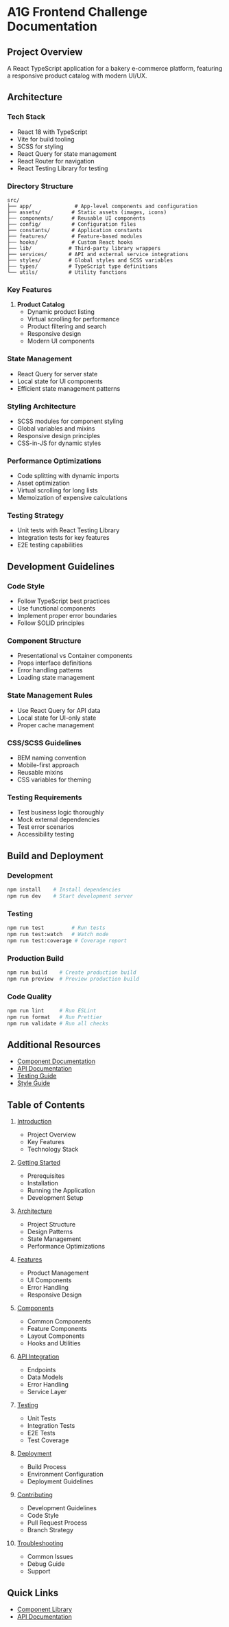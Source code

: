 # A1G Frontend Challenge Documentation

## Project Overview
A React TypeScript application for a bakery e-commerce platform, featuring a responsive product catalog with modern UI/UX.

## Architecture

### Tech Stack
- React 18 with TypeScript
- Vite for build tooling
- SCSS for styling
- React Query for state management
- React Router for navigation
- React Testing Library for testing

### Directory Structure
```
src/
├── app/              # App-level components and configuration
├── assets/          # Static assets (images, icons)
├── components/      # Reusable UI components
├── config/          # Configuration files
├── constants/       # Application constants
├── features/        # Feature-based modules
├── hooks/           # Custom React hooks
├── lib/            # Third-party library wrappers
├── services/       # API and external service integrations
├── styles/         # Global styles and SCSS variables
├── types/          # TypeScript type definitions
└── utils/          # Utility functions
```

### Key Features
1. **Product Catalog**
   - Dynamic product listing
   - Virtual scrolling for performance
   - Product filtering and search
   - Responsive design
   - Modern UI components

### State Management
- React Query for server state
- Local state for UI components
- Efficient state management patterns

### Styling Architecture
- SCSS modules for component styling
- Global variables and mixins
- Responsive design principles
- CSS-in-JS for dynamic styles

### Performance Optimizations
- Code splitting with dynamic imports
- Asset optimization
- Virtual scrolling for long lists
- Memoization of expensive calculations

### Testing Strategy
- Unit tests with React Testing Library
- Integration tests for key features
- E2E testing capabilities

## Development Guidelines

### Code Style
- Follow TypeScript best practices
- Use functional components
- Implement proper error boundaries
- Follow SOLID principles

### Component Structure
- Presentational vs Container components
- Props interface definitions
- Error handling patterns
- Loading state management

### State Management Rules
- Use React Query for API data
- Local state for UI-only state
- Proper cache management

### CSS/SCSS Guidelines
- BEM naming convention
- Mobile-first approach
- Reusable mixins
- CSS variables for theming

### Testing Requirements
- Test business logic thoroughly
- Mock external dependencies
- Test error scenarios
- Accessibility testing

## Build and Deployment

### Development
```bash
npm install    # Install dependencies
npm run dev    # Start development server
```

### Testing
```bash
npm run test         # Run tests
npm run test:watch   # Watch mode
npm run test:coverage # Coverage report
```

### Production Build
```bash
npm run build    # Create production build
npm run preview  # Preview production build
```

### Code Quality
```bash
npm run lint     # Run ESLint
npm run format   # Run Prettier
npm run validate # Run all checks
```

## Additional Resources
- [Component Documentation](./components/README.md)
- [API Documentation](./api/README.md)
- [Testing Guide](./testing/README.md)
- [Style Guide](./style-guide/README.md)

## Table of Contents

1. [Introduction](./introduction.md)
   - Project Overview
   - Key Features
   - Technology Stack

2. [Getting Started](./getting-started.md)
   - Prerequisites
   - Installation
   - Running the Application
   - Development Setup

3. [Architecture](./architecture/README.md)
   - Project Structure
   - Design Patterns
   - State Management
   - Performance Optimizations

4. [Features](./features/README.md)
   - Product Management
   - UI Components
   - Error Handling
   - Responsive Design

5. [Components](./components/README.md)
   - Common Components
   - Feature Components
   - Layout Components
   - Hooks and Utilities

6. [API Integration](./api/README.md)
   - Endpoints
   - Data Models
   - Error Handling
   - Service Layer

7. [Testing](./testing/README.md)
   - Unit Tests
   - Integration Tests
   - E2E Tests
   - Test Coverage

8. [Deployment](./deployment.md)
   - Build Process
   - Environment Configuration
   - Deployment Guidelines

9. [Contributing](./contributing.md)
   - Development Guidelines
   - Code Style
   - Pull Request Process
   - Branch Strategy

10. [Troubleshooting](./troubleshooting.md)
    - Common Issues
    - Debug Guide
    - Support

## Quick Links

- [Component Library](./components/README.md)
- [API Documentation](./api/README.md) 
